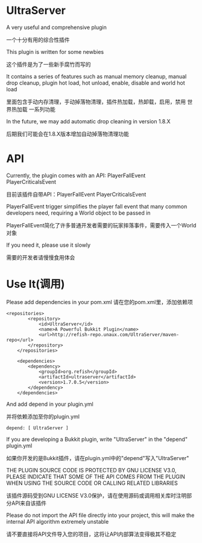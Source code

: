 # UltraServer
A very useful and comprehensive plugin

一个十分有用的综合性插件

This plugin is written for some newbies

这个插件是为了一些新手腐竹而写的

It contains a series of features such as manual memory cleanup, manual drop cleanup, plugin hot load, hot unload, enable, disable and world hot load

里面包含手动内存清理，手动掉落物清理，插件热加载，热卸载，启用，禁用 世界热加载 一系列功能

In the future, we may add automatic drop cleaning in version 1.8.X

后期我们可能会在1.8.X版本增加自动掉落物清理功能

# API
Currently, the plugin comes with an API: PlayerFallEvent PlayerCriticalsEvent

目前该插件自带API：PlayerFallEvent PlayerCriticalsEvent

PlayerFallEvent trigger simplifies the player fall event that many common developers need, requiring a World object to be passed in

PlayerFallEvent简化了许多普通开发者需要的玩家摔落事件，需要传入一个World对象

If you need it, please use it slowly

需要的开发者请慢慢食用体会

# Use It(调用)
Please add dependencies in your pom.xml
请在您的pom.xml里，添加依赖项

~~~
<repositories>
        <repository>
            <id>UltraServer</id>
            <name>A Powerful Bukkit Plugin</name>
            <url>http://refish-repo.unaux.com/UltraServer/maven-repo</url>
        </repository>
    </repositories>
    
    <dependencies>
        <dependency>
            <groupId>org.refish</groupId>
            <artifactId>ultraserver</artifactId>
            <version>1.7.0.5</version>
        </dependency>
    </dependencies>
~~~
And add depend in your plugin.yml

并将依赖添加至你的plugin.yml
~~~
depend: [ UltraServer ]
~~~

If you are developing a Bukkit plugin, write "UltraServer" in the "depend" plugin.yml

如果你开发的是Bukkit插件，请在plugin.yml中的"depend"写入"UltraServer"

THE PLUGIN SOURCE CODE IS PROTECTED BY GNU LICENSE V3.0, PLEASE INDICATE THAT SOME OF THE API COMES FROM THE PLUGIN WHEN USING THE SOURCE CODE OR CALLING RELATED LIBRARIES

该插件源码受到GNU LICENSE V3.0保护，请在使用源码或调用相关库时注明部分API来自该插件

Please do not import the API file directly into your project, this will make the internal API algorithm extremely unstable

请不要直接将API文件导入您的项目，这将让API内部算法变得极其不稳定
